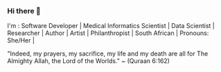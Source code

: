 
### Hi there 👋 <br>
I'm :
Software Developer | Medical Informatics Scientist | Data Scientist | Researcher | Author | Artist | Philanthropist | South African | Pronouns: She/Her | 


"Indeed, my prayers, my sacrifice, my life and my death are all for The Almighty Allah, the Lord of the Worlds." ~ (Quraan 6:162)

<!--
**ZakiaSalod/ZakiaSalod** is a ✨ _special_ ✨ repository because its `README.md` (this file) appears on your GitHub profile.

Here are some ideas to get you started:

- 🔭 I’m currently working on ...
- 🌱 I’m currently learning ...
- 👯 I’m looking to collaborate on ...
- 🤔 I’m looking for help with ...
- 💬 Ask me about ...
- 📫 How to reach me: ...
- 😄 Pronouns: ...
- ⚡ Fun fact: ...
-->

